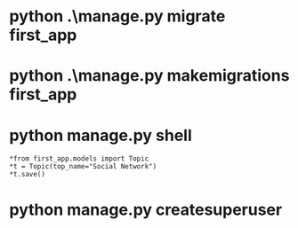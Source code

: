 # python .\manage.py migrate first_app
# python .\manage.py makemigrations first_app
# python manage.py shell
    *from first_app.models import Topic
    *t = Topic(top_name="Social Network")
    *t.save()
# python manage.py createsuperuser
